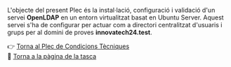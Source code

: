 L'objecte del present Plec és la instal·lació, configuració i validació d'un servei **OpenLDAP** en un entorn virtualitzat basat en Ubuntu Server. Aquest servei s'ha de configurar per actuar com a directori centralitzat d'usuaris i grups per al domini de proves **innovatech24.test**.

👉 [Torna al Plec de Condicions Tècniques](..)  
📍 [Torna a la pàgina de la tasca](../..)
